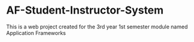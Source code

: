 # AF-Student-Instructor-System
This is a web project created for the 3rd year 1st semester module named Application Frameworks

